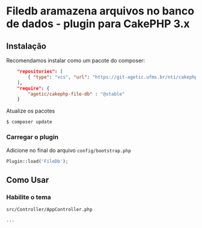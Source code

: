 # Filedb aramazena arquivos no banco de dados - plugin para CakePHP 3.x

## Instalação

Recomendamos instalar como um pacote do composer:

```json
	"repositories": [
	    { "type": "vcs", "url": "https://git-agetic.ufms.br/nti/cakephp-file-database.git" }
	],
    "require": {
        "agetic/cakephp-file-db" : "@stable"
    }
```

Atualize os pacotes
```
$ composer update 
```


### Carregar o plugin

Adicione no final do arquivo `config/bootstrap.php`

```php
Plugin::load('FileDb');
```

## Como Usar

### Habilite o tema 
`src/Controller/AppController.php`

```php
...
```
